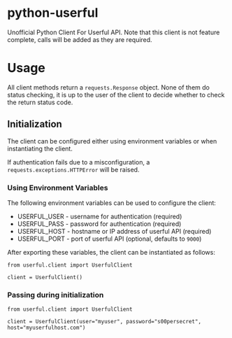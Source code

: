 # python-userful

Unofficial Python Client For Userful API. Note that this client is not feature complete, calls will be
added as they are required.

# Usage

All client methods return a `requests.Response` object. None of them do status checking, it
is up to the user of the client to decide whether to check the return status code.

## Initialization

The client can be configured either using environment variables or when instantiating the client.

If authentication fails due to a misconfiguration, a `requests.exceptions.HTTPError` will be raised.

### Using Environment Variables

The following environment variables can be used to configure the client:

* USERFUL_USER - username for authentication (required)
* USERFUL_PASS - password for authentication (required)
* USERFUL_HOST - hostname or IP address of userful API (required)
* USERFUL_PORT - port of userful API (optional, defaults to `9000`)

After exporting these variables, the client can be instantiated as follows:

```
from userful.client import UserfulClient

client = UserfulClient()
```

### Passing during initialization
```
from userful.client import UserfulClient

client = UserfulClient(user="myuser", password="s00persecret", host="myuserfulhost.com")
```
